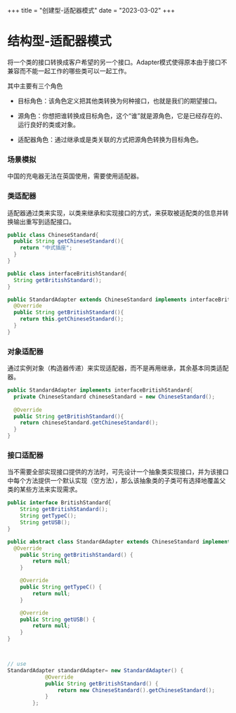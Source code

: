 +++
title = "创建型-适配器模式"
date = "2023-03-02"
+++
# 结构型-适配器模式

将一个类的接口转换成客户希望的另一个接口。Adapter模式使得原本由于接口不兼容而不能一起工作的哪些类可以一起工作。



其中主要有三个角色

* 目标角色：该角色定义把其他类转换为何种接口，也就是我们的期望接口。

* 源角色：你想把谁转换成目标角色，这个“谁”就是源角色，它是已经存在的、运行良好的类或对象。
* 适配器角色：通过继承或是类关联的方式把源角色转换为目标角色。



### 场景模拟

中国的充电器无法在英国使用，需要使用适配器。



### 类适配器

适配器通过类来实现，以类来继承和实现接口的方式，来获取被适配类的信息并转换输出重写到适配接口。

```java
public class ChineseStandard{
  public String getChineseStandard(){
    return "中式插座";
  }
}

public class interfaceBritishStandard{
  String getBritishStandard();
}

public StandardAdapter extends ChineseStandard implements interfaceBritishStandard{
  @Override
  public String getBritishStandard(){
    return this.getChineseStandard();
  }
}
```



### 对象适配器

通过实例对象（构造器传递）来实现适配器，而不是再用继承，其余基本同类适配器。

```java
public StandardAdapter implements interfaceBritishStandard{
  private ChineseStandard chineseStandard = new ChineseStandard();
  
  @Override
  public String getBritishStandard(){
    return chineseStandard.getChineseStandard();
  }
}
```



### 接口适配器

当不需要全部实现接口提供的方法时，可先设计一个抽象类实现接口，并为该接口中每个方法提供一个默认实现（空方法），那么该抽象类的子类可有选择地覆盖父类的某些方法来实现需求。

```java
public interface BritishStandard{
    String getBritishStandard();
    String getTypeC();
    String getUSB();
}

public abstract class StandardAdapter extends ChineseStandard implements BritishStandard{
  @Override
    public String getBritishStandard() {
        return null;
    }

    @Override
    public String getTypeC() {
        return null;
    }

    @Override
    public String getUSB() {
        return null;
    }
}



// use
StandardAdapter standardAdapter= new StandardAdapter() {
            @Override
            public String getBritishStandard() {
                return new ChineseStandard().getChineseStandard();
            }
        };
```

